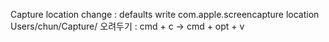 Capture location change : defaults write com.apple.screencapture location Users/chun/Capture/
오려두기 : cmd + c -> cmd + opt + v
